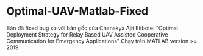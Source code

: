 # Optimal-UAV-Matlab-Fixed
Bản đã fixed bug so với bản gốc của Chanakya Ajit Ekbote: "Optimal Deployment Strategy for Relay Based UAV Assisted Cooperative Communication for Emergency Applications"
Chạy trên MATLAB version >= 2019
